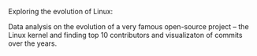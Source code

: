 Exploring the evolution of Linux:

Data analysis on the evolution of a very famous open-source project – the Linux kernel and finding top 10 contributors and visualizaton of commits over the years. 

